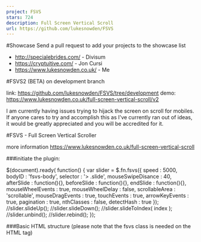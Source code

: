 ```yaml
---
project: FSVS
stars: 724
description: Full Screen Vertical Scroll
url: https://github.com/lukesnowden/FSVS
---
```


#Showcase Send a pull request to add your projects to the showcase list

-   http://specialebrides.com/ - Divisum
-   https://cryptuitive.com/ - Jon Cursi
-   https://www.lukesnowden.co.uk/ - Me

#FSVS2 (BETA) on development branch

link: https://github.com/lukesnowden/FSVS/tree/development demo: https://www.lukesnowden.co.uk/full-screen-vertical-scroll/v2

I am currently having issues trying to hijack the screen on scroll for mobiles. If anyone cares to try and accomplish this as I've currently ran out of ideas, it would be greatly appreciated and you will be accredited for it.

#FSVS - Full Screen Vertical Scroller

more information https://www.lukesnowden.co.uk/full-screen-vertical-scroll

###initiate the plugin:

$(document).ready( function() {
	var slider \= $.fn.fsvs({
		speed : 5000,
		bodyID : 'fsvs-body',
		selector : '> .slide',
		mouseSwipeDisance : 40,
		afterSlide : function(){},
		beforeSlide : function(){},
		endSlide : function(){},
		mouseWheelEvents : true,
		mouseWheelDelay : false,
		scrollableArea : 'scrollable',
		mouseDragEvents : true,
		touchEvents : true,
		arrowKeyEvents : true,
		pagination : true,
		nthClasses : false,
		detectHash : true
	});
	//slider.slideUp();
	//slider.slideDown();
	//slider.slideToIndex( index );
	//slider.unbind();
	//slider.rebind();
});

###Basic HTML structure (please note that the fsvs class is needed on the HTML tag)

<!doctype html\>
<html class\="fsvs" lang\="en"\>
	<head\>
		<link href\="assets/css/style.css" media\="all" rel\="stylesheet" type\="text/css" />
        <script src\="//code.jquery.com/jquery-1.11.0.min.js"\></script\>
        <script src\="//code.jquery.com/jquery-migrate-1.2.1.min.js"\></script\>
        <script src\="assets/js/bundle.js"\></script\>
	</head\>
	<body\>
		<div id\="fsvs-body"\>
			<div class\="slide"\></div\>
			<div class\="slide"\></div\>
			<div class\="slide"\></div\>
		</div\>
	</body\>
</html\>
